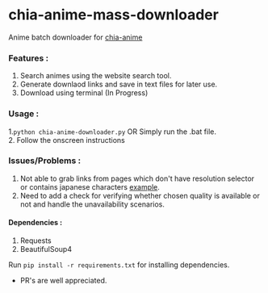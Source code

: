 # chia-anime-mass-downloader

Anime batch downloader for [chia-anime](https://chia-anime.tv)



### Features :
1. Search animes using the website search tool.
2. Generate downlaod links and save in text files for later use.
3. Download using terminal (In Progress)


### Usage :
1.`python chia-anime-downloader.py` OR Simply run the .bat file.  
2. Follow the onscreen instructions


### Issues/Problems :
1. Not able to grab links from pages which don't have resolution selector or contains japanese characters [example](http://download.animepremium.tv/video/78802).
2. Need to add a check for verifying whether chosen quality is available or not and handle the unavailability scenarios.


#### Dependencies :
1. Requests
2. BeautifulSoup4

Run `pip install -r requirements.txt` for installing dependencies.
  
* PR's are well appreciated.
